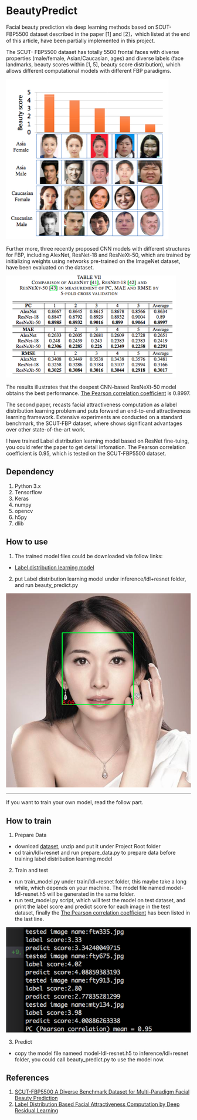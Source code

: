 # BeautyPredict

Facial beauty prediction via deep learning methods based on SCUT-FBP5500 dataset described in the paper [1] and [2]，which listed at the end of this article, have been partially implemented in this project.

The SCUT- FBP5500 dataset has totally 5500 frontal faces with diverse properties (male/female, Asian/Caucasian, ages) and diverse labels (face landmarks, beauty scores within [1, 5], beauty score distribution), which allows different computational models with different FBP paradigms.

![](./paper/dataset.png)

Further more, three recently proposed CNN models with different structures for FBP, including AlexNet, ResNet-18 and ResNeXt-50, which are trained by initializing weights using networks pre-trained on the ImageNet dataset, have been evaluated on the dataset.

![](./paper/result.png)

The results illustrates that the deepest CNN-based ResNeXt-50 model obtains the best performance. [The Pearson correlation coefficient](https://en.wikipedia.org/wiki/Pearson_correlation_coefficient) is 0.8997.

The second paper, recasts facial attractiveness computation as a label distribution learning problem and puts forward an end-to-end attractiveness learning framework. Extensive experiments are conducted on a standard benchmark, the SCUT-FBP dataset, where shows significant advantages over other state-of-the-art work.

I have trained Label distribution learning model based on ResNet fine-tuing, you could refer the paper to get detail infomation. The Pearson correlation coefficient is 0.95, which is tested on the SCUT-FBP5500 dataset.

## Dependency
1. Python 3.x
2. Tensorflow
3. Keras
4. numpy
5. opencv
6. h5py
7. dlib

## How to use
1. The trained model files could be downloaded via follow links:
- [Label distribution learning model](https://pan.baidu.com/s/1d6jBWNxy3eXS5tz3TvCwsw)

2. put Label distribution learning model under inference/ldl+resnet folder, and run beauty_predict.py

![](./samples/image/output-test7.png)

-----

If you want to train your own model, read the follow part.

## How to train
1. Prepare Data
- download [dataset](https://pan.baidu.com/s/1-mBxJgaDwgy02th9S0olMA), unzip and put it under Project Root folder
- cd train/ldl+resnet and run prepare_data.py to prepare data before training label distribution learning model

2. Train and test 
- run train_model.py under train/ldl+resnet folder, this maybe take a long while, which depends on your machine. The model file named model-ldl-resnet.h5 will be generated in the same folder.
- run test_model.py script, which will test the model on test dataset, and print the label score and predict score for each image in the test dataset, finally the [The Pearson correlation coefficient](https://en.wikipedia.org/wiki/Pearson_correlation_coefficient) has been listed in the last line.

![](./train/ldl+resnet/result.png)

3. Predict
- copy the model file nameed model-ldl-resnet.h5 to inference/ldl+resnet folder, you could call beauty_predict.py to use the model now.

## References
1. [SCUT-FBP5500 A Diverse Benchmark Dataset for Multi-Paradigm Facial Beauty Prediction](https://arxiv.org/abs/1801.06345)
2. [Label Distribution Based Facial Attractiveness Computation by Deep Residual Learning](https://arxiv.org/abs/1609.00496)